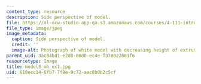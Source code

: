 ```yaml
---
content_type: resource
description: Side perspective of model.
file: https://ol-ocw-studio-app-qa.s3.amazonaws.com/courses/4-111-introduction-to-architecture-environmental-design-spring-2014/610ecc146fb77f8e9c72aec8b0b2c5cf_modelS_mh_ex1.jpg
file_type: image/jpeg
image_metadata:
  caption: Side perspective of model.
  credit: ''
  image-alt: Photograph of white model with decreasing height of extruded planes.
parent_uid: 3ac84bd1-e2d8-08d0-ec4e-f378022801f6
resourcetype: Image
title: modelS_mh_ex1.jpg
uid: 610ecc14-6fb7-7f8e-9c72-aec8b0b2c5cf
---
```

